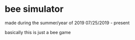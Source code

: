 # bee simulator
made during the summer/year of 2019
07/25/2019 - present 

basically this is just a bee game
